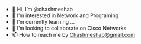 - 👋 Hi, I’m @chashmeshab
- 👀 I’m interested in Network and Programing 
- 🌱 I’m currently learning ...
- 💞️ I’m looking to collaborate on Cisco Networks
- 📫 How to reach me by Chashmeshab@gmail.com

<!---
chashmeshab/chashmeshab is a ✨ special ✨ repository because its `README.md` (this file) appears on your GitHub profile.
You can click the Preview link to take a look at your changes.
--->
